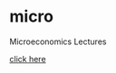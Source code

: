 # micro
Microeconomics Lectures


[click here](https://github.com/sureshlazaruspaul/micro/blob/main/eqAnalysis/demand-1/index.html)
